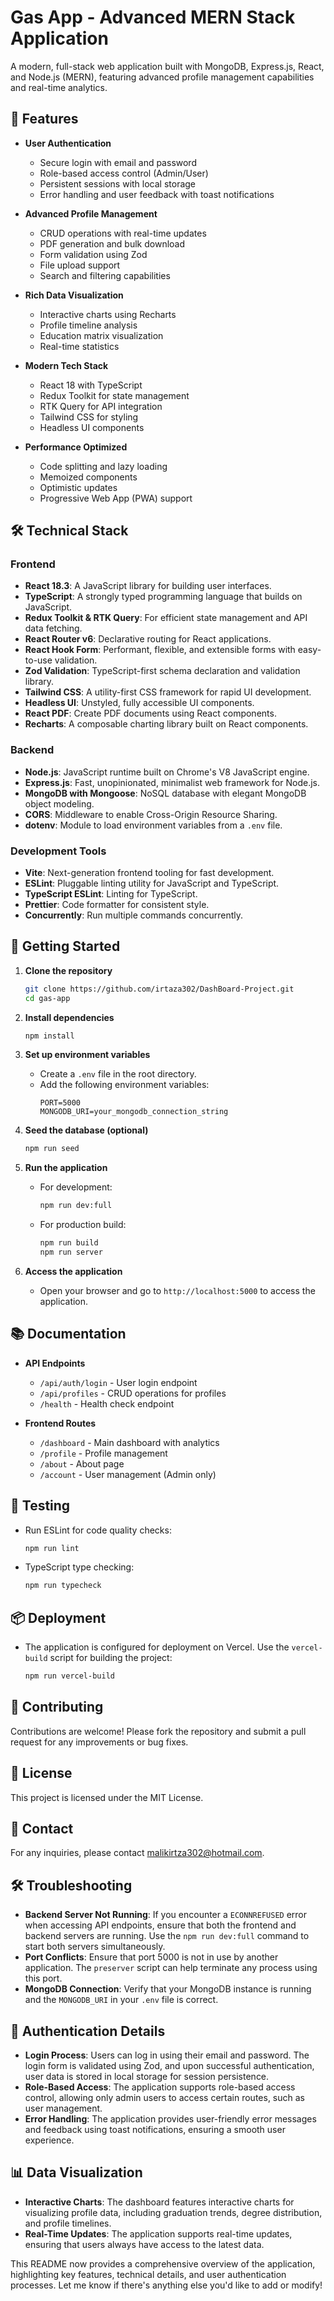 # Gas App - Advanced MERN Stack Application

A modern, full-stack web application built with MongoDB, Express.js, React, and Node.js (MERN), featuring advanced profile management capabilities and real-time analytics.

## 🚀 Features

- **User Authentication**
  - Secure login with email and password
  - Role-based access control (Admin/User)
  - Persistent sessions with local storage
  - Error handling and user feedback with toast notifications

- **Advanced Profile Management**
  - CRUD operations with real-time updates
  - PDF generation and bulk download
  - Form validation using Zod
  - File upload support
  - Search and filtering capabilities

- **Rich Data Visualization**
  - Interactive charts using Recharts
  - Profile timeline analysis
  - Education matrix visualization
  - Real-time statistics

- **Modern Tech Stack**
  - React 18 with TypeScript
  - Redux Toolkit for state management
  - RTK Query for API integration
  - Tailwind CSS for styling
  - Headless UI components

- **Performance Optimized**
  - Code splitting and lazy loading
  - Memoized components
  - Optimistic updates
  - Progressive Web App (PWA) support

## 🛠️ Technical Stack

### Frontend
- **React 18.3**: A JavaScript library for building user interfaces.
- **TypeScript**: A strongly typed programming language that builds on JavaScript.
- **Redux Toolkit & RTK Query**: For efficient state management and API data fetching.
- **React Router v6**: Declarative routing for React applications.
- **React Hook Form**: Performant, flexible, and extensible forms with easy-to-use validation.
- **Zod Validation**: TypeScript-first schema declaration and validation library.
- **Tailwind CSS**: A utility-first CSS framework for rapid UI development.
- **Headless UI**: Unstyled, fully accessible UI components.
- **React PDF**: Create PDF documents using React components.
- **Recharts**: A composable charting library built on React components.

### Backend
- **Node.js**: JavaScript runtime built on Chrome's V8 JavaScript engine.
- **Express.js**: Fast, unopinionated, minimalist web framework for Node.js.
- **MongoDB with Mongoose**: NoSQL database with elegant MongoDB object modeling.
- **CORS**: Middleware to enable Cross-Origin Resource Sharing.
- **dotenv**: Module to load environment variables from a `.env` file.

### Development Tools
- **Vite**: Next-generation frontend tooling for fast development.
- **ESLint**: Pluggable linting utility for JavaScript and TypeScript.
- **TypeScript ESLint**: Linting for TypeScript.
- **Prettier**: Code formatter for consistent style.
- **Concurrently**: Run multiple commands concurrently.

## 🚦 Getting Started

1. **Clone the repository**
   ```bash
   git clone https://github.com/irtaza302/DashBoard-Project.git
   cd gas-app
   ```

2. **Install dependencies**
   ```bash
   npm install
   ```

3. **Set up environment variables**
   - Create a `.env` file in the root directory.
   - Add the following environment variables:
     ```
     PORT=5000
     MONGODB_URI=your_mongodb_connection_string
     ```

4. **Seed the database (optional)**
   ```bash
   npm run seed
   ```

5. **Run the application**
   - For development:
     ```bash
     npm run dev:full
     ```
   - For production build:
     ```bash
     npm run build
     npm run server
     ```

6. **Access the application**
   - Open your browser and go to `http://localhost:5000` to access the application.

## 📚 Documentation

- **API Endpoints**
  - `/api/auth/login` - User login endpoint
  - `/api/profiles` - CRUD operations for profiles
  - `/health` - Health check endpoint

- **Frontend Routes**
  - `/dashboard` - Main dashboard with analytics
  - `/profile` - Profile management
  - `/about` - About page
  - `/account` - User management (Admin only)

## 🧪 Testing

- Run ESLint for code quality checks:
  ```bash
  npm run lint
  ```

- TypeScript type checking:
  ```bash
  npm run typecheck
  ```

## 📦 Deployment

- The application is configured for deployment on Vercel. Use the `vercel-build` script for building the project:
  ```bash
  npm run vercel-build
  ```

## 🤝 Contributing

Contributions are welcome! Please fork the repository and submit a pull request for any improvements or bug fixes.

## 📄 License

This project is licensed under the MIT License.

## 📧 Contact

For any inquiries, please contact [malikirtza302@hotmail.com](malikiraza96@gmail.com).

## 🛠️ Troubleshooting

- **Backend Server Not Running**: If you encounter a `ECONNREFUSED` error when accessing API endpoints, ensure that both the frontend and backend servers are running. Use the `npm run dev:full` command to start both servers simultaneously.
- **Port Conflicts**: Ensure that port 5000 is not in use by another application. The `preserver` script can help terminate any process using this port.
- **MongoDB Connection**: Verify that your MongoDB instance is running and the `MONGODB_URI` in your `.env` file is correct.

## 🔐 Authentication Details

- **Login Process**: Users can log in using their email and password. The login form is validated using Zod, and upon successful authentication, user data is stored in local storage for session persistence.
- **Role-Based Access**: The application supports role-based access control, allowing only admin users to access certain routes, such as user management.
- **Error Handling**: The application provides user-friendly error messages and feedback using toast notifications, ensuring a smooth user experience.

## 📊 Data Visualization

- **Interactive Charts**: The dashboard features interactive charts for visualizing profile data, including graduation trends, degree distribution, and profile timelines.
- **Real-Time Updates**: The application supports real-time updates, ensuring that users always have access to the latest data.

This README now provides a comprehensive overview of the application, highlighting key features, technical details, and user authentication processes. Let me know if there's anything else you'd like to add or modify!
